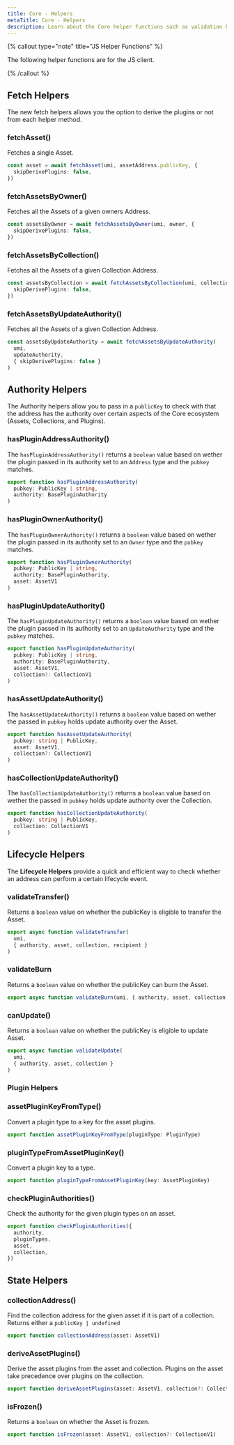 ```yaml
---
title: Core - Helpers
metaTitle: Core - Helpers
description: Learn about the Core helper functions such as validation helpers, fetch helpers, plugin helpers, and more.
---
```



{% callout type="note" title="JS Helper Functions" %}

The following helper functions are for the JS client.

{% /callout %}

## Fetch Helpers

The new fetch helpers allows you the option to derive the plugins or not from each helper method.

### fetchAsset()

Fetches a single Asset.

```ts
const asset = await fetchAsset(umi, assetAddress.publicKey, {
  skipDerivePlugins: false,
})
```

### fetchAssetsByOwner()

Fetches all the Assets of a given owners Address.

```ts
const assetsByOwner = await fetchAssetsByOwner(umi, owner, {
  skipDerivePlugins: false,
})
```

### fetchAssetsByCollection()

Fetches all the Assets of a given Collection Address.

```ts
const assetsByCollection = await fetchAssetsByCollection(umi, collection, {
  skipDerivePlugins: false,
})
```

### fetchAssetsByUpdateAuthority()

Fetches all the Assets of a given Collection Address.

```ts
const assetsByUpdateAuthority = await fetchAssetsByUpdateAuthority(
  umi,
  updateAuthority,
  { skipDerivePlugins: false }
)
```

## Authority Helpers

The Authority helpers allow you to pass in a `publicKey` to check with that the address has the authority over certain aspects of the Core ecosystem (Assets, Collections, and Plugins).

### hasPluginAddressAuthority()

The `hasPluginAddressAuthority()` returns a `boolean` value based on wether the plugin passed in its authority set to an `Address` type and the `pubkey` matches.

```ts
export function hasPluginAddressAuthority(
  pubkey: PublicKey | string,
  authority: BasePluginAuthority
)
```

### hasPluginOwnerAuthority()

The `hasPluginOwnerAuthority()` returns a `boolean` value based on wether the plugin passed in its authority set to an `Owner` type and the `pubkey` matches.

```ts
export function hasPluginOwnerAuthority(
  pubkey: PublicKey | string,
  authority: BasePluginAuthority,
  asset: AssetV1
)
```

### hasPluginUpdateAuthority()

The `hasPluginUpdateAuthority()` returns a `boolean` value based on wether the plugin passed in its authority set to an `UpdateAuthority` type and the `pubkey` matches.

```ts
export function hasPluginUpdateAuthority(
  pubkey: PublicKey | string,
  authority: BasePluginAuthority,
  asset: AssetV1,
  collection?: CollectionV1
)
```

### hasAssetUpdateAuthority()

The `hasAssetUpdateAuthority()` returns a `boolean` value based on wether the passed in `pubkey` holds update authority over the Asset.

```ts
export function hasAssetUpdateAuthority(
  pubkey: string | PublicKey,
  asset: AssetV1,
  collection?: CollectionV1
)
```

### hasCollectionUpdateAuthority()

The `hasCollectionUpdateAuthority()` returns a `boolean` value based on wether the passed in `pubkey` holds update authority over the Collection.

```ts
export function hasCollectionUpdateAuthority(
  pubkey: string | PublicKey,
  collection: CollectionV1
)
```

## Lifecycle Helpers

The **Lifecycle Helpers** provide a quick and efficient way to check whether an address can perform a certain lifecycle event.

### validateTransfer()

Returns a `boolean` value on whether the publicKey is eligible to transfer the Asset.

```ts
export async function validateTransfer(
  umi,
  { authority, asset, collection, recipient }
)
```

### validateBurn

Returns a `boolean` value on whether the publicKey can burn the Asset.

```ts
export async function validateBurn(umi, { authority, asset, collection })
```

### canUpdate()

Returns a `boolean` value on whether the publicKey is eligible to update Asset.

```ts
export async function validateUpdate(
  umi,
  { authority, asset, collection }
)
```

### Plugin Helpers

### assetPluginKeyFromType()

Convert a plugin type to a key for the asset plugins.

```ts
export function assetPluginKeyFromType(pluginType: PluginType)
```

### pluginTypeFromAssetPluginKey()

Convert a plugin key to a type.

```ts
export function pluginTypeFromAssetPluginKey(key: AssetPluginKey)
```

### checkPluginAuthorities()

Check the authority for the given plugin types on an asset.

```ts
export function checkPluginAuthorities({
  authority,
  pluginTypes,
  asset,
  collection,
})
```

## State Helpers

### collectionAddress()

Find the collection address for the given asset if it is part of a collection.
Returns either a `publicKey | undefined`

```ts
export function collectionAddress(asset: AssetV1)
```

### deriveAssetPlugins()

Derive the asset plugins from the asset and collection. Plugins on the asset take precedence over plugins on the collection.

```ts
export function deriveAssetPlugins(asset: AssetV1, collection?: CollectionV1)
```

### isFrozen()

Returns a `boolean` on whether the Asset is frozen.

```ts
export function isFrozen(asset: AssetV1, collection?: CollectionV1)
```
